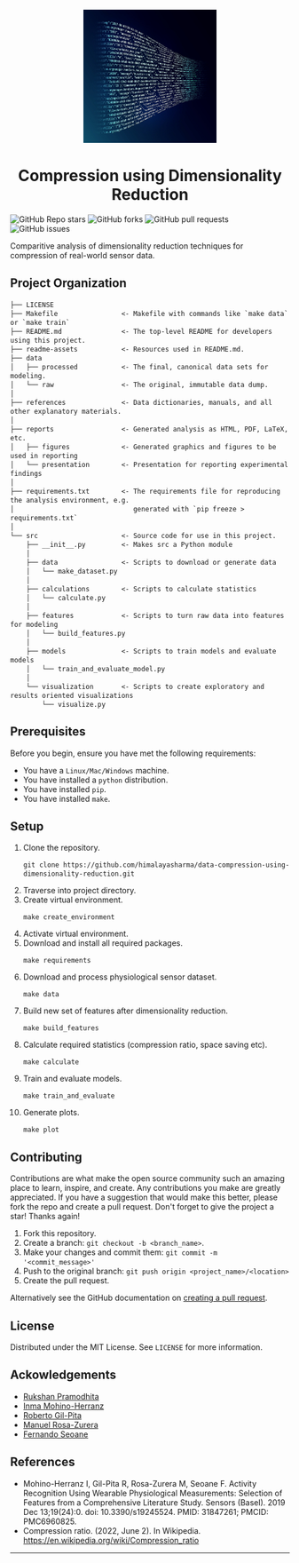 <!-- PROJECT LOGO -->
<br />
<div align="center">
  <a>
    <img src="readme-assets/analytics-3088958-1920.jpg" alt="Logo" width="240" height="240">
  </a>

  <h1 align="center">Compression using Dimensionality Reduction</h1>
</div>

<img alt="GitHub Repo stars" src="https://img.shields.io/github/stars/himalayasharma/compression-using-dimensionality-reduction?style=social"> <img alt="GitHub forks" src="https://img.shields.io/github/forks/himalayasharma/compression-using-dimensionality-reduction?style=social"> <img alt="GitHub pull requests" src="https://img.shields.io/github/issues-pr/himalayasharma/compression-using-dimensionality-reduction"> <img alt="GitHub issues" src="https://img.shields.io/github/issues-raw/himalayasharma/compression-using-dimensionality-reduction">


Comparitive analysis of dimensionality reduction techniques for compression of real-world sensor data.

Project Organization
------------

    ├── LICENSE
    ├── Makefile                <- Makefile with commands like `make data` or `make train`
    ├── README.md               <- The top-level README for developers using this project.
    ├── readme-assets           <- Resources used in README.md.
    ├── data
    │   ├── processed           <- The final, canonical data sets for modeling.
    │   └── raw                 <- The original, immutable data dump.
    │
    ├── references              <- Data dictionaries, manuals, and all other explanatory materials.
    │
    ├── reports                 <- Generated analysis as HTML, PDF, LaTeX, etc.
    │   ├── figures             <- Generated graphics and figures to be used in reporting
    │   └── presentation        <- Presentation for reporting experimental findings
    │
    ├── requirements.txt        <- The requirements file for reproducing the analysis environment, e.g.
    │                              generated with `pip freeze > requirements.txt`
    │
    └── src                     <- Source code for use in this project.
        ├── __init__.py         <- Makes src a Python module
        │
        ├── data                <- Scripts to download or generate data
        │   └── make_dataset.py
        │
        ├── calculations        <- Scripts to calculate statistics
        │   └── calculate.py
        │
        ├── features            <- Scripts to turn raw data into features for modeling
        │   └── build_features.py
        │
        ├── models              <- Scripts to train models and evaluate models
        │   └── train_and_evaluate_model.py              
        │
        └── visualization       <- Scripts to create exploratory and results oriented visualizations
            └── visualize.py

Prerequisites
------------
Before you begin, ensure you have met the following requirements:
* You have a `Linux/Mac/Windows` machine.
* You have installed a `python` distribution.
* You have installed `pip`.
* You have installed `make`.

Setup
------------
1. Clone the repository.
	```
	git clone https://github.com/himalayasharma/data-compression-using-dimensionality-reduction.git
	```
2. Traverse into project directory.
3. Create virtual environment.
	```make
	make create_environment
	```
4. Activate virtual environment.
5. Download and install all required packages.
	```make
	make requirements
	```
6. Download and process physiological sensor dataset.
	```make
	make data
	```
7. Build new set of features after dimensionality reduction.
	```make
	make build_features
	```
8. Calculate required statistics (compression ratio, space saving etc).
	```make
	make calculate
	```
9. Train and evaluate models.
	```make
	make train_and_evaluate
	```
10. Generate plots.
	```make
	make plot
	```
   
Contributing
------------
Contributions are what make the open source community such an amazing place to learn, inspire, and create. Any contributions you make are greatly appreciated. If you have a suggestion that would make this better, please fork the repo and create a pull request. Don't forget to give the project a star! Thanks again!

1. Fork this repository.
2. Create a branch: `git checkout -b <branch_name>`.
3. Make your changes and commit them: `git commit -m '<commit_message>'`
4. Push to the original branch: `git push origin <project_name>/<location>`
5. Create the pull request.

Alternatively see the GitHub documentation on [creating a pull request](https://help.github.com/en/github/collaborating-with-issues-and-pull-requests/creating-a-pull-request).

License
------------
Distributed under the MIT License. See `LICENSE` for more information.

Ackowledgements
------------
* [Rukshan Pramodhita](https://rukshanpramoditha.medium.com/)
* [Inma Mohino-Herranz](https://pubmed.ncbi.nlm.nih.gov/?term=Mohino-Herranz%20I%5BAuthor%5D)
* [Roberto Gil-Pita](https://pubmed.ncbi.nlm.nih.gov/?term=Gil-Pita%20R%5BAuthor%5D)
* [Manuel Rosa-Zurera](https://pubmed.ncbi.nlm.nih.gov/?term=Rosa-Zurera%20M%5BAuthor%5D)
* [Fernando Seoane](https://pubmed.ncbi.nlm.nih.gov/?term=Seoane%20F%5BAuthor%5D)

References
------------
* Mohino-Herranz I, Gil-Pita R, Rosa-Zurera M, Seoane F. Activity Recognition Using Wearable Physiological Measurements: Selection of Features from a Comprehensive Literature Study. Sensors (Basel). 2019 Dec 13;19(24):0. doi: 10.3390/s19245524. PMID: 31847261; PMCID: PMC6960825.
* Compression ratio. (2022, June 2). In Wikipedia. https://en.wikipedia.org/wiki/Compression_ratio
--------